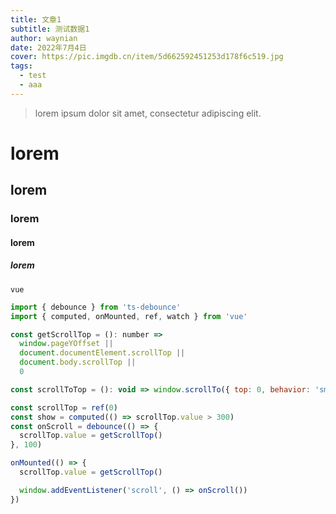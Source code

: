 ```yaml
---
title: 文章1
subtitle: 测试数据1
author: waynian
date: 2022年7月4日
cover: https://pic.imgdb.cn/item/5d662592451253d178f6c519.jpg
tags: 
  - test
  - aaa
---
```


> lorem ipsum dolor sit amet, consectetur adipiscing elit.

# lorem
## lorem
### lorem
#### lorem
##### lorem

`vue`

```js
import { debounce } from 'ts-debounce'
import { computed, onMounted, ref, watch } from 'vue'

const getScrollTop = (): number =>
  window.pageYOffset ||
  document.documentElement.scrollTop ||
  document.body.scrollTop ||
  0

const scrollToTop = (): void => window.scrollTo({ top: 0, behavior: 'smooth' })

const scrollTop = ref(0)
const show = computed(() => scrollTop.value > 300)
const onScroll = debounce(() => {
  scrollTop.value = getScrollTop()
}, 100)

onMounted(() => {
  scrollTop.value = getScrollTop()

  window.addEventListener('scroll', () => onScroll())
})
```
